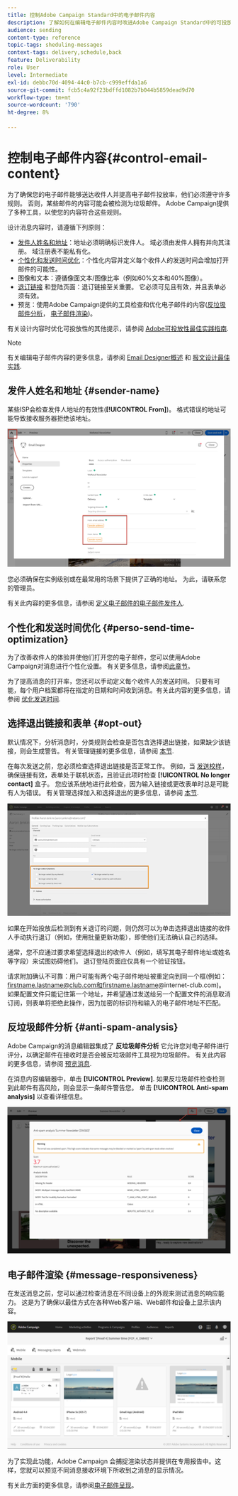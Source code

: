 ```yaml
---
title: 控制Adobe Campaign Standard中的电子邮件内容
description: 了解如何在编辑电子邮件内容时改进Adobe Campaign Standard中的可投放性。
audience: sending
content-type: reference
topic-tags: sheduling-messages
context-tags: delivery,schedule,back
feature: Deliverability
role: User
level: Intermediate
exl-id: debbc70d-4094-44c0-b7cb-c999effda1a6
source-git-commit: fcb5c4a92f23bdffd1082b7b044b5859dead9d70
workflow-type: tm+mt
source-wordcount: '790'
ht-degree: 8%

---
```


# 控制电子邮件内容{#control-email-content}

<!--TO KEEP because specific to Campaign-->

为了确保您的电子邮件能够送达收件人并提高电子邮件投放率，他们必须遵守许多规则。 否则，某些邮件的内容可能会被检测为垃圾邮件。 Adobe Campaign提供了多种工具，以使您的内容符合这些规则。

设计消息内容时，请遵循下列原则：

* [发件人姓名和地址](#sender-name)：地址必须明确标识发件人。 域必须由发件人拥有并向其注册。 域注册表不能私有化。
   <!--**Subject**: Avoid excessive capitalization and punctuation, and words that are frequently used by spammers ("Win", "Free", etc.).-->
* [个性化和发送时间优化](#perso-send-time-optimization)：个性化内容并定义每个收件人的发送时间会增加打开邮件的可能性。
* 图像和文本：遵循像面文本/图像比率（例如60%文本和40%图像）。
* [退订链接](#opt-out) 和登陆页面：退订链接至关重要。 它必须可见且有效，并且表单必须有效。
* 预览：使用Adobe Campaign提供的工具检查和优化电子邮件的内容([反垃圾邮件分析](#anti-spam-analysis)， [电子邮件渲染](#message-responsiveness))。

有关设计内容时优化可投放性的其他提示，请参阅 [Adobe可投放性最佳实践指南](https://experienceleague.adobe.com/docs/deliverability-learn/deliverability-best-practice-guide/content-best-practices-for-optimal-delivery.html).

>[!NOTE]
>
>有关编辑电子邮件内容的更多信息，请参阅 [Email Designer概述](../../designing/using/designing-content-in-adobe-campaign.md) 和 [报文设计最佳实践](../../designing/using/designing-content-in-adobe-campaign.md#content-design-best-practices).

## 发件人姓名和地址 {#sender-name}

某些ISP会检查发件人地址的有效性(**[!UICONTROL From]**)。 格式错误的地址可能导致接收服务器拒绝该地址。

![](assets/delivery_content_edition16.png)

您必须确保在实例级别或在最常用的场景下提供了正确的地址。 为此，请联系您的管理员。

有关此内容的更多信息，请参阅 [定义电子邮件的电子邮件发件人](../../designing/using/subject-line.md#email-sender).

## 个性化和发送时间优化 {#perso-send-time-optimization}

为了改善收件人的体验并使他们打开您的电子邮件，您可以使用Adobe Campaign对消息进行个性化设置。 有关更多信息，请参阅[此章节](../../designing/using/personalization.md)。

为了提高消息的打开率，您还可以手动定义每个收件人的发送时间。 只要有可能，每个用户档案都将在指定的日期和时间收到消息。有关此内容的更多信息，请参阅 [优化发送时间](../../sending/using/optimizing-the-sending-time.md).

## 选择退出链接和表单 {#opt-out}

默认情况下，分析消息时，分类规则会检查是否包含选择退出链接，如果缺少该链接，则会生成警告。 有关管理链接的更多信息，请参阅 [本节](../../designing/using/links.md).

在每次发送之前，您必须检查选择退出链接是否正常工作。 例如，当 [发送校样](../../sending/using/sending-proofs.md)，确保链接有效，表单处于联机状态，且验证此项时检查 **[!UICONTROL No longer contact]** 盒子。 您应该系统地进行此检查，因为输入链接或更改表单时总是可能有人为错误。 有关管理选择加入和选择退出的更多信息，请参阅 [本节](../../audiences/using/managing-opt-in-and-opt-out-in-campaign.md).

![](assets/optin_landingpage_3.png)

如果在开始投放后检测到有关退订的问题，则仍然可以为单击选择退出链接的收件人手动执行退订（例如，使用批量更新功能），即使他们无法确认自己的选择。

通常，您不应通过要求希望选择退出的收件人（例如，填写其电子邮件地址或姓名等字段）来试图妨碍他们。 退订登陆页面应仅具有一个验证按钮。

请求附加确认不可靠：用户可能有两个电子邮件地址被重定向到同一个框(例如：firstname.lastname@club.com和firstname.lastname@internet-club.com)。 如果配置文件只能记住第一个地址，并希望通过发送给另一个配置文件的消息取消订阅，则表单将拒绝此操作，因为加密的标识符和输入的电子邮件地址不匹配。

## 反垃圾邮件分析 {#anti-spam-analysis}

Adobe Campaign的消息编辑器集成了 **反垃圾邮件分析** 它允许您对电子邮件进行评分，以确定邮件在接收时是否会被反垃圾邮件工具视为垃圾邮件。 有关此内容的更多信息，请参阅 [预览消息](../../sending/using/previewing-messages.md).

在消息内容编辑器中，单击 **[!UICONTROL Preview]**. 如果反垃圾邮件检查检测到此邮件有高风险，则会显示一条邮件警告您。 单击 **[!UICONTROL Anti-spam analysis]** 以查看详细信息。

![](assets/sending_anti-spam_analysis.png)

## 电子邮件渲染 {#message-responsiveness}

在发送消息之前，您可以通过检查消息在不同设备上的外观来测试消息的响应能力。 这是为了确保以最佳方式在各种Web客户端、Web邮件和设备上显示该内容。

![](assets/inbox_rendering_report_3.png)

为了实现此功能，Adobe Campaign 会捕捉渲染状态并提供在专用报告中。这样，您就可以预览不同消息接收环境下所收到之消息的显示情况。

有关此方面的更多信息，请参阅[电子邮件呈现](../../sending/using/email-rendering.md)。
